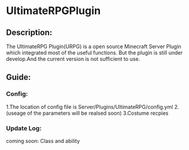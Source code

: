 # UltimateRPGPlugin
  ## Description:
The UltimateRPG Plugin(URPG) is a open source Minecraft Server Plugin which integrated most of the useful functions.
But the plugin is still under develop.And the current version is not sufficient to use.
  ## Guide:
  ### Config:
1.The location of config file is Server/Plugins/UltimateRPG/config.yml
2.(useage of the parameters will be realsed soon)
3.Costume recpies
  ### Update Log:
coming soon: Class and ability  
    
